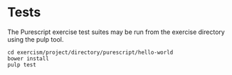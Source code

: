 # Tests

The Purescript exercise test suites may be run from the exercise directory
using the pulp tool.

    cd exercism/project/directory/purescript/hello-world
    bower install
    pulp test
